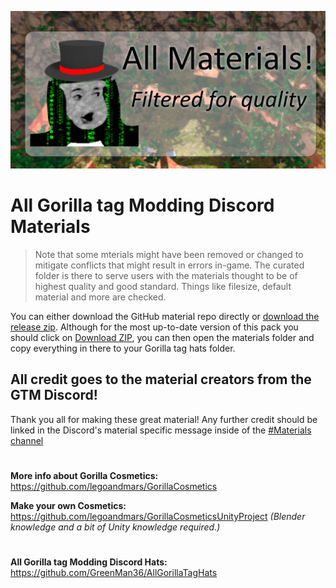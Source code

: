 [![Discord Link](https://raw.githubusercontent.com/GreenMan36/AllGorillaTagMaterials/main/AllMats.png)](https://discord.gg/GC4hsUaC72)
# All Gorilla tag Modding Discord Materials
> Note that some mterials might have been removed or changed to mitigate conflicts that might result in errors in-game.
> The curated folder is there to serve users with the materials thought to be of highest quality and good standard. Things like filesize, default material and more are checked.

You can either download the GitHub material repo directly or [download the release zip](https://github.com/GreenMan36/AllGorillaTagMaterials/releases/latest/). Although for the most up-to-date version of this pack you should click on [Download ZIP](https://github.com/GreenMan36/AllGorillaTagMaterials/archive/refs/heads/main.zip), you can then open the materials folder and copy everything in there to your Gorilla tag hats folder.


## All credit goes to the material creators from the GTM Discord!
Thank you all for making these great material!
Any further credit should be linked in the Discord's material specific message inside of the [#Materials channel](https://discord.gg/qz74SzyRhh)

#
**More info about Gorilla Cosmetics:** https://github.com/legoandmars/GorillaCosmetics

**Make your own Cosmetics:** https://github.com/legoandmars/GorillaCosmeticsUnityProject *(Blender knowledge and a bit of Unity knowledge required.)*

#
**All Gorilla tag Modding Discord Hats:** https://github.com/GreenMan36/AllGorillaTagHats